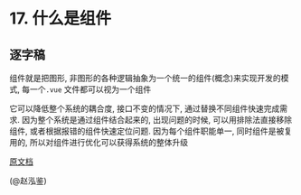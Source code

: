 # 17. 什么是组件

## 逐字稿

组件就是把图形, 非图形的各种逻辑抽象为一个统一的组件(概念)来实现开发的模式, 每一个`.vue` 文件都可以视为一个组件

它可以降低整个系统的耦合度, 接口不变的情况下, 通过替换不同组件快速完成需求. 因为整个系统是通过组件结合起来的, 出现问题的时候, 可以用排除法直接移除组件, 或者根据报错的组件快速定位问题. 因为每个组件职能单一, 同时组件是被复用的, 所以对组件进行优化可以获得系统的整体升级

[原文档](https://www.yuque.com/silence1224/zvw0fi/kcado0#b1bfa275)

(@赵泓鉴)
